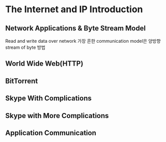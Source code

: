 # The Internet and IP Introduction

## Network Applications & Byte Stream Model
Read and write data over network 
가장 흔한 communication model은 양방향 stream of byte 방법

## World Wide Web(HTTP)

## BitTorrent

## Skype With Complications

## Skype with More Complications

## Application Communication
